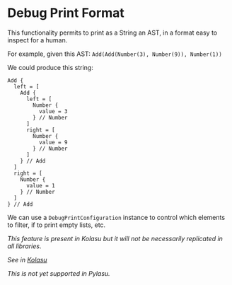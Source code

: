 # Debug Print Format

This functionality permits to print as a String an AST, in a format easy to inspect for a human.

For example, given this AST: `Add(Add(Number(3), Number(9)), Number(1))`

We could produce this string:
```
Add {
  left = [
    Add {
      left = [
        Number {
          value = 3
        } // Number
      ]
      right = [
        Number {
          value = 9
        } // Number
      ]
    } // Add
  ]
  right = [
    Number {
      value = 1
    } // Number
  ]
} // Add
```

We can use a `DebugPrintConfiguration` instance to control which elements to filter, if to print empty lists, etc.


_This feature is present in Kolasu but it will not be necessarily replicated in all libraries_.

_See in [Kolasu](https://github.com/Strumenta/kolasu/blob/master/core/src/main/kotlin/com/strumenta/kolasu/model/Printing.kt)_

_This is not yet supported in Pylasu._

